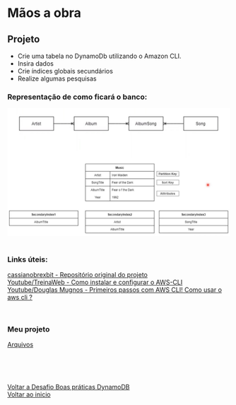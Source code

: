 # Mãos a obra

## Projeto

- Crie uma tabela no DynamoDb utilizando o Amazon CLI.
- Insira dados
- Crie índices globais secundários
- Realize algumas pesquisas

### Representação de como ficará o banco:

<img src="./img/07.jpg" alt="" width="650">

<br>

<br>

### Links úteis:
[cassianobrexbit - Repositório original do projeto](https://github.com/cassianobrexbit/dio-live-dynamodb)<br>
[Youtube/TreinaWeb - Como instalar e configurar o AWS-CLI ](https://www.youtube.com/watch?v=hBRnWjz9YxM&ab_channel=TreinaWeb)<br>
[Youtube/Douglas Mugnos - Primeiros passos com AWS CLI! Como usar o aws cli ?](https://www.youtube.com/watch?v=nqazfZEj2G0&ab_channel=DouglasMugnos)

<br>

### Meu projeto
[Arquivos](/Arquivos/Conteudo/5%20-%20Trabalhando%20com%20banco%20de%20dados%20sql%20e%20nosql/Codigo/Desafio%20DynamoDB/)


<br>

<br>

<br>

[Voltar a Desafio Boas práticas DynamoDB](/Arquivos/Conteudo/5%20-%20Trabalhando%20com%20banco%20de%20dados%20sql%20e%20nosql/5.3%20Desafio%20boas%20praticas%20dynamodb.md)<br>
[Voltar ao inicio](/README.md)